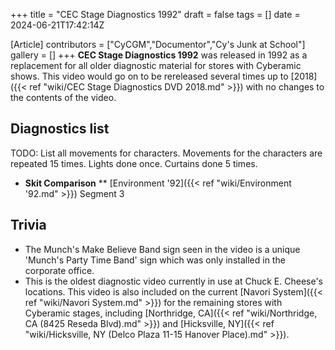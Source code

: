+++
title = "CEC Stage Diagnostics 1992"
draft = false
tags = []
date = 2024-06-21T17:42:14Z

[Article]
contributors = ["CyCGM","Documentor","Cy's Junk at School"]
gallery = []
+++
**CEC Stage Diagnostics 1992** was released in 1992 as a replacement for all older diagnostic material for stores with Cyberamic shows. This video would go on to be rereleased several times up to [2018]({{< ref "wiki/CEC Stage Diagnostics DVD 2018.md" >}}) with no changes to the contents of the video.

## Diagnostics list ##
TODO: List all movements for characters. Movements for the characters are repeated 15 times. Lights done once. Curtains done 5 times.

* **Skit Comparison**
** [Environment '92]({{< ref "wiki/Environment '92.md" >}}) Segment 3

## Trivia ##

* The Munch's Make Believe Band sign seen in the video is a unique 'Munch's Party Time Band' sign which was only installed in the corporate office.
* This is the oldest diagnostic video currently in use at Chuck E. Cheese's locations. This video is also included on the current [Navori System]({{< ref "wiki/Navori System.md" >}}) for the remaining stores with Cyberamic stages, including [Northridge, CA]({{< ref "wiki/Northridge, CA (8425 Reseda Blvd).md" >}}) and [Hicksville, NY]({{< ref "wiki/Hicksville, NY (Delco Plaza 11-15 Hanover Place).md" >}}).